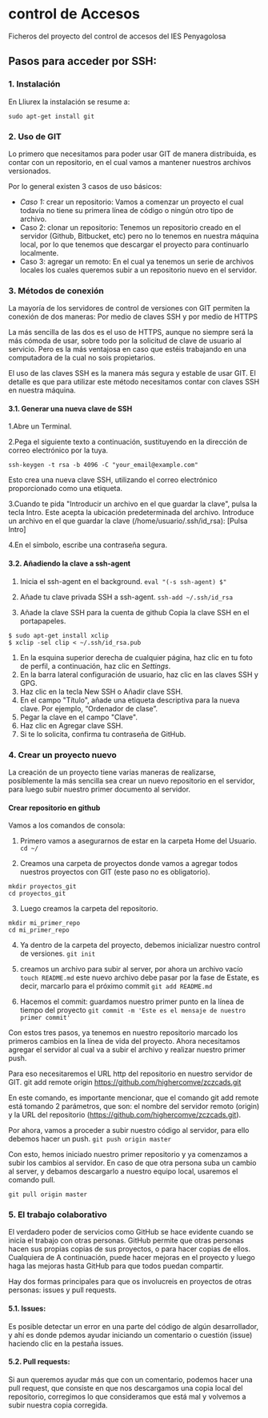 # control de Accesos
Ficheros del proyecto del control de accesos del IES Penyagolosa

## Pasos para acceder por SSH:
### 1. Instalación
En Lliurex la instalación se resume a:
```
sudo apt-get install git
```
### 2. Uso de GIT
Lo primero que necesitamos para poder usar GIT de manera distribuida, es contar con un repositorio, en el cual vamos a mantener nuestros archivos versionados.

Por lo general existen 3 casos de uso básicos:
* *Caso 1:* crear un repositorio: Vamos a comenzar un proyecto el cual todavía no tiene su primera línea de código o ningún otro tipo de archivo.
* Caso 2: clonar un repositorio: Tenemos un repositorio creado en el servidor (Github, Bitbucket, etc) pero no lo tenemos en nuestra máquina local, por lo que tenemos que descargar el proyecto para continuarlo localmente.
* Caso 3: agregar un remoto: En el cual ya tenemos un serie de archivos locales los cuales queremos subir a un repositorio nuevo en el servidor.

### 3. Métodos de conexión
La mayoría de los servidores de control de versiones con GIT permiten la conexión de dos maneras: Por medio de claves SSH y por medio de HTTPS

La más sencilla de las dos es el uso de HTTPS, aunque no siempre será la más cómoda de usar, sobre todo por la solicitud de clave de usuario al servicio. Pero es la más ventajosa en caso que estéis trabajando en una computadora de la cual no sois
propietarios.

El uso de las claves SSH es la manera más segura y estable de usar GIT. El detalle es que para utilizar este método necesitamos contar con claves SSH en nuestra máquina.

#### 3.1. Generar una nueva clave de SSH
1.Abre un Terminal.

2.Pega el siguiente texto a continuación, sustituyendo en la dirección de correo electrónico por la tuya.
```
ssh-keygen -t rsa -b 4096 -C "your_email@example.com"
```
Esto crea una nueva clave SSH, utilizando el correo electrónico proporcionado como una etiqueta.

3.Cuando te pida "Introducir un archivo en el que guardar la clave", pulsa la tecla Intro. Este acepta la ubicación predeterminada del archivo.
Introduce un archivo en el que guardar la clave (/home/usuario/.ssh/id_rsa): [Pulsa Intro]

4.En el símbolo, escribe una contraseña segura.

#### 3.2. Añadiendo la clave a ssh-agent

1. Inicia el ssh-agent en el background.
```eval "(-s ssh-agent) $"```

2. Añade tu clave privada SSH a ssh-agent.
```ssh-add ~/.ssh/id_rsa```

3. Añade la clave SSH para la cuenta de github
Copia la clave SSH en el portapapeles.
```
$ sudo apt-get install xclip
$ xclip -sel clip < ~/.ssh/id_rsa.pub
```

1. En la esquina superior derecha de cualquier página, haz clic en tu foto de perfil, a continuación, haz clic en *Settings*.
2. En la barra lateral configuración de usuario, haz clic en las claves SSH y GPG.
3. Haz clic en la tecla New SSH o Añadir clave SSH.
4. En el campo "Título", añade una etiqueta descriptiva para la nueva clave. Por ejemplo, “Ordenador de clase”.
5. Pegar la clave en el campo "Clave".
6. Haz clic en Agregar clave SSH.
7. Si te lo solicita, confirma tu contraseña de GitHub.

### 4. Crear un proyecto nuevo
La creación de un proyecto tiene varias maneras de realizarse, posiblemente la más sencilla sea crear un nuevo repositorio en el servidor, para luego subir nuestro primer documento al servidor.

#### Crear repositorio en github
Vamos a los comandos de consola:

1. Primero vamos a asegurarnos de estar en la carpeta Home del Usuario.
```cd ~/```

2. Creamos una carpeta de proyectos donde vamos a agregar todos nuestros proyectos con GIT (este paso no es obligatorio).
```
mkdir proyectos_git
cd proyectos_git
```
3. Luego creamos la carpeta del repositorio.
```
mkdir mi_primer_repo
cd mi_primer_repo
```
4. Ya dentro de la carpeta del proyecto, debemos inicializar nuestro control de versiones.
```git init```

5. creamos un archivo para subir al server, por ahora un archivo vacío
```touch README.md```
este nuevo archivo debe pasar por la fase de Estate, es decir, marcarlo para el próximo commit
```git add README.md```

6. Hacemos el commit: guardamos nuestro primer punto en la línea de tiempo del proyecto
```git commit -m 'Este es el mensaje de nuestro primer commit'```

Con estos tres pasos, ya tenemos en nuestro repositorio marcado los primeros cambios en la línea de vida del proyecto. Ahora necesitamos agregar el servidor al cual va a subir el archivo y realizar nuestro primer push.

Para eso necesitaremos el URL http del repositorio en nuestro servidor de GIT. git add remote origin https://github.com/highercomve/zczcads.git

En este comando, es importante mencionar, que el comando git add remote está tomando 2 parámetros, que son: el nombre del servidor remoto (origin) y la URL del repositorio (https://github.com/highercomve/zczcads.git).

Por ahora, vamos a proceder a subir nuestro código al servidor, para ello debemos hacer un push.
```git push origin master```

Con esto, hemos iniciado nuestro primer repositorio y ya comenzamos a subir los cambios al servidor. En caso de que otra persona suba un cambio al server, y debamos descargarlo a nuestro equipo local, usaremos el comando pull.
```
git pull origin master
```

### 5. El trabajo colaborativo
El verdadero poder de servicios como GitHub se hace evidente cuando se inicia el trabajo con otras personas. GitHub permite que otras personas hacen sus propias copias de sus proyectos, o para hacer copias de ellos. Cualquiera de A continuación, puede hacer mejoras en el proyecto y luego haga las mejoras hasta GitHub para que todos puedan compartir.

Hay dos formas principales para que os involucreis en proyectos de otras personas: issues y pull requests.
#### 5.1. Issues:
Es posible detectar un error en una parte del código de algún desarrollador, y ahí es donde pdemos ayudar iniciando un comentario o cuestión (issue) haciendo clic en la pestaña issues.

#### 5.2. Pull requests:
Si aun queremos ayudar más que con un comentario, podemos hacer una pull request, que consiste en que nos descargamos una copia local del repositorio, corregimos lo que consideramos que está mal y volvemos a subir nuestra copia corregida.
